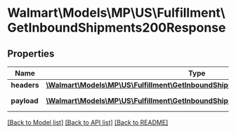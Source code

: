 # Walmart\Models\MP\US\Fulfillment\GetInboundShipments200Response

## Properties

Name | Type | Description | Notes
------------ | ------------- | ------------- | -------------
**headers** | [**\Walmart\Models\MP\US\Fulfillment\GetInboundShipments200ResponseHeaders**](GetInboundShipments200ResponseHeaders.md) |  | [optional]
**payload** | [**\Walmart\Models\MP\US\Fulfillment\GetInboundShipments200ResponsePayloadInner[]**](GetInboundShipments200ResponsePayloadInner.md) | response payload | [optional]


[[Back to Model list]](./) [[Back to API list]](../../../../../README.md#supported-apis) [[Back to README]](../../../../../README.md)
